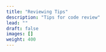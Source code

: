 ```yaml
---
title: "Reviewing Tips"
description: "Tips for code review"
lead: ""
draft: false
images: []
weight: 400
---
```


